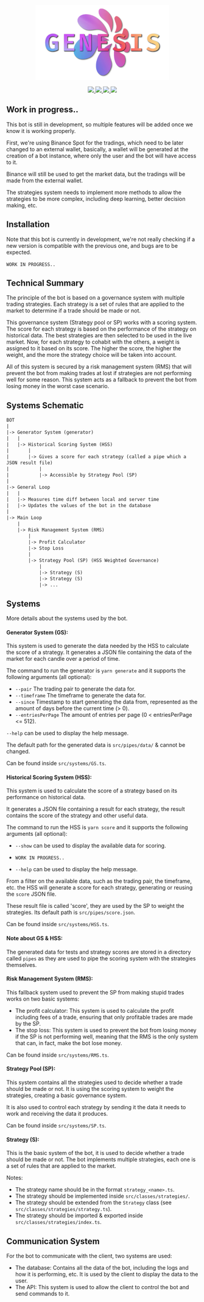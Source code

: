 <p align="center">
    <a href="https://github.com/cybearl/genesis" target="_blank">
        <img src="https://raw.githubusercontent.com/cybearl/genesis/main/assets/logo.png" width="350" alt="Genesis logo">
    </a>
</p>

<p align="center">
    <a href="https://github.com/yoratoni" target="_blank">
        <img src="https://img.shields.io/badge/made%20by-Yoratoni-858FF0?style=flat-square">
    </a>
    <a href="https://github.com/cybearl/genesis/blob/main/LICENSE" target="_blank">
        <img src="https://img.shields.io/github/license/cybearl/genesis?color=D962F2&style=flat-square">
    </a>
    <a href="https://github.com/cybearl/genesis/issues" target="_blank">
        <img src="https://img.shields.io/github/issues-raw/cybearl/genesis?color=FF8D70&style=flat-square">
    </a>
    <a href="https://github.com/cybearl/genesis/blob/main/package.json" target="_blank">
        <img src="https://img.shields.io/github/package-json/v/cybearl/genesis?color=FDD384&style=flat-square">
    </a>
</p>


Work in progress..
------------------
This bot is still in development, so multiple features will be added once we know
it is working properly.

First, we're using Binance Spot for the tradings, which need to be later changed to
an external wallet, basically, a wallet will be generated at the creation of a bot instance, where only the user and the bot will have access to it.

Binance will still be used to get the market data, but the tradings will be made from the external wallet.

The strategies system needs to implement more methods to allow the strategies to be more complex, including deep learning, better decision making, etc.

Installation
------------
Note that this bot is currently in development, we're not really checking if a new version is compatible
with the previous one, and bugs are to be expected.

`WORK IN PROGRESS..`

Technical Summary
-----------------
The principle of the bot is based on a governance system with multiple trading strategies.
Each strategy is a set of rules that are applied to the market
to determine if a trade should be made or not.

This governance system (Strategy pool or SP) works with a scoring system. The score for each strategy is based
on the performance of the strategy on historical data.
The best strategies are then selected to be used in the live market.
Now, for each strategy to cohabit with the others, a weight is assigned to it based on its score.
The higher the score, the higher the weight, and the more the strategy choice will be taken into account.

All of this system is secured by a risk management system (RMS) that will prevent the bot from
making trades at lost if strategies are not performing well for some reason. This system acts
as a fallback to prevent the bot from losing money in the worst case scenario.

Systems Schematic
-----------------
```
BOT
|
|-> Generator System (generator)
|   |
|   |-> Historical Scoring System (HSS)
|       |
|       |-> Gives a score for each strategy (called a pipe which a JSON result file)
|           |
|           |-> Accessible by Strategy Pool (SP)
|
|-> General Loop
|   |
|   |-> Measures time diff between local and server time
|   |-> Updates the values of the bot in the database
|
|-> Main Loop
    |
    |-> Risk Management System (RMS)
        |
        |-> Profit Calculator
        |-> Stop Loss
        |
        |-> Strategy Pool (SP) (HSS Weighted Governance)
            |
            |-> Strategy (S)
            |-> Strategy (S)
            |-> ...
```

Systems
-------
More details about the systems used by the bot.

#### Generator System (GS):
This system is used to generate the data needed by the HSS to calculate the score of a strategy.
It generates a JSON file containing the data of the market for each candle over a period of time.

The command to run the generator is `yarn generate` and it supports the following arguments (all optional):
- `--pair` The trading pair to generate the data for.
- `--timeframe` The timeframe to generate the data for.
- `--since` Timestamp to start generating the data from,
    represented as the amount of days before the current time (> 0).
- `--entriesPerPage` The amount of entries per page (0 < entriesPerPage <= 512).

`--help` can be used to display the help message.

The default path for the generated data is `src/pipes/data/` & cannot be changed.

Can be found inside `src/systems/GS.ts`.

#### Historical Scoring System (HSS):
This system is used to calculate the score of a strategy based on its performance on historical data.

It generates a JSON file containing a result for each strategy, the result contains the score of the strategy
and other useful data.

The command to run the HSS is `yarn score` and it supports the following arguments (all optional):
- `--show` can be used to display the available data for scoring.
- `WORK IN PROGRESS..`

- `--help` can be used to display the help message.

From a filter on the available data, such as the trading pair, the timeframe, etc.
the HSS will generate a score for each strategy, generating or reusing the `score` JSON file.

These result file is called 'score', they are used by the SP to weight the strategies.
Its default path is `src/pipes/score.json`.

Can be found inside `src/systems/HSS.ts`.

#### Note about GS & HSS:
The generated data for tests and strategy scores are stored in a directory called `pipes`
as they are used to pipe the scoring system with the strategies themselves.

#### Risk Management System (RMS):
This fallback system used to prevent the SP from making stupid trades works on two basic systems:
- The profit calculator: This system is used to calculate the profit including fees of a trade,
  ensuring that only profitable trades are made by the SP.
- The stop loss: This system is used to prevent the bot from losing money if the SP is not performing well,
  meaning that the RMS is the only system that can, in fact, make the bot lose money.

Can be found inside `src/systems/RMS.ts`.

#### Strategy Pool (SP):
This system contains all the strategies used to decide whether a trade should be made or not.
It is using the scoring system to weight the strategies, creating a basic governance system.

It is also used to control each strategy by sending it the data it needs to work and
receiving the data it produces.

Can be found inside `src/systems/SP.ts`.

#### Strategy (S):
This is the basic system of the bot, it is used to decide whether a trade should be made or not.
The bot implements multiple strategies, each one is a set of rules that are applied to the market.

Notes:
- The strategy name should be in the format `strategy_<name>.ts`.
- The strategy should be implemented inside `src/classes/strategies/`.
- The strategy should be extended from the `Strategy` class (see `src/classes/strategies/strategy.ts`).
- The strategy should be imported & exported inside `src/classes/strategies/index.ts`.

Communication System
--------------------
For the bot to communicate with the client, two systems are used:
- The database: Contains all the data of the bot, including the logs and how it is performing, etc.
  It is used by the client to display the data to the user.
- The API: This system is used to allow the client to control the bot and send commands to it.
